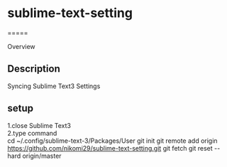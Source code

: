# sublime-text-setting
=====

Overview

## Description
Syncing Sublime Text3 Settings

## setup
1.close Sublime Text3  
2.type command  
    cd ~/.config/sublime-text-3/Packages/User
    git init
    git remote add origin https://github.com/nikomi29/sublime-text-setting.git
    git fetch
    git reset --hard origin/master

